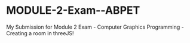 # MODULE-2-Exam--ABPET
My Submission for Module 2 Exam - Computer Graphics Programming - Creating a room in threeJS!
